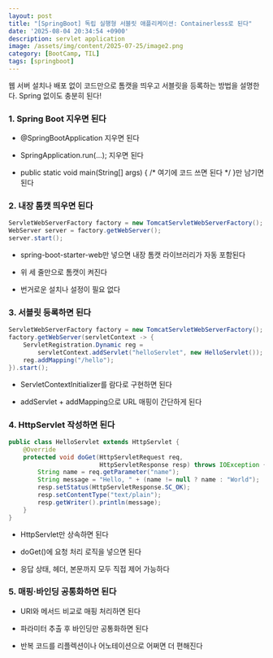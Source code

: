 ```yaml
---
layout: post
title: "[SpringBoot] 독립 실행형 서블릿 애플리케이션: Containerless로 된다"
date: '2025-08-04 20:34:54 +0900'
description: servlet application
image: /assets/img/content/2025-07-25/image2.png
category: [BootCamp, TIL]
tags: [springboot]
---
```


웹 서버 설치나 배포 없이 코드만으로 톰캣을 띄우고 서블릿을 등록하는 방법을 설명한다. Spring 없이도 충분히 된다!

### 1. Spring Boot 지우면 된다

- @SpringBootApplication 지우면 된다

- SpringApplication.run(...); 지우면 된다

- public static void main(String[] args) { /* 여기에 코드 쓰면 된다 */ }만 남기면 된다

### 2. 내장 톰캣 띄우면 된다

``` java
ServletWebServerFactory factory = new TomcatServletWebServerFactory();
WebServer server = factory.getWebServer();
server.start();
```
- spring-boot-starter-web만 넣으면 내장 톰캣 라이브러리가 자동 포함된다

- 위 세 줄만으로 톰캣이 켜진다

- 번거로운 설치나 설정이 필요 없다

### 3. 서블릿 등록하면 된다

``` java
ServletWebServerFactory factory = new TomcatServletWebServerFactory();
factory.getWebServer(servletContext -> {
    ServletRegistration.Dynamic reg = 
        servletContext.addServlet("helloServlet", new HelloServlet());
    reg.addMapping("/hello");
}).start();
```
- ServletContextInitializer를 람다로 구현하면 된다

- addServlet + addMapping으로 URL 매핑이 간단하게 된다

### 4. HttpServlet 작성하면 된다

``` java
public class HelloServlet extends HttpServlet {
    @Override
    protected void doGet(HttpServletRequest req,
                         HttpServletResponse resp) throws IOException {
        String name = req.getParameter("name");
        String message = "Hello, " + (name != null ? name : "World");
        resp.setStatus(HttpServletResponse.SC_OK);
        resp.setContentType("text/plain");
        resp.getWriter().println(message);
    }
}
```
- HttpServlet만 상속하면 된다

- doGet()에 요청 처리 로직을 넣으면 된다

- 응답 상태, 헤더, 본문까지 모두 직접 제어 가능하다

### 5. 매핑·바인딩 공통화하면 된다

- URI와 메서드 비교로 매핑 처리하면 된다

- 파라미터 추출 후 바인딩만 공통화하면 된다

- 반복 코드를 리플렉션이나 어노테이션으로 어쩌면 더 편해진다
